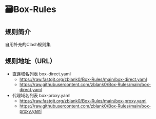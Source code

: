 # 🗃️Box-Rules
## 规则简介
自用补充的Clash规则集
## 规则地址（URL）
- 直连域名列表 box-direct.yaml
    - https://raw.fastgit.org/zblank0/Box-Rules/main/box-direct.yaml
    - https://raw.githubusercontent.com/zblank0/Box-Rules/main/box-direct.yaml
- 代理域名列表 box-proxy.yaml
    - https://raw.fastgit.org/zblank0/Box-Rules/main/box-proxy.yaml
    - https://raw.githubusercontent.com/zblank0/Box-Rules/main/box-proxy.yaml
    
